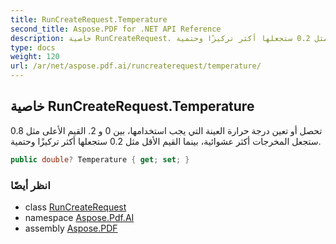 ```yaml
---
title: RunCreateRequest.Temperature
second_title: Aspose.PDF for .NET API Reference
description: خاصية RunCreateRequest. تحصل أو تعين درجة حرارة العينة التي يجب استخدامها بين 0 و 2. القيم الأعلى مثل 0.8 ستجعل المخرجات أكثر عشوائية بينما القيم الأقل مثل 0.2 ستجعلها أكثر تركيزًا وحتمية
type: docs
weight: 120
url: /ar/net/aspose.pdf.ai/runcreaterequest/temperature/
---
```

## خاصية RunCreateRequest.Temperature

تحصل أو تعين درجة حرارة العينة التي يجب استخدامها، بين 0 و 2. القيم الأعلى مثل 0.8 ستجعل المخرجات أكثر عشوائية، بينما القيم الأقل مثل 0.2 ستجعلها أكثر تركيزًا وحتمية.

```csharp
public double? Temperature { get; set; }
```

### انظر أيضًا

* class [RunCreateRequest](../)
* namespace [Aspose.Pdf.AI](../../../aspose.pdf.ai/)
* assembly [Aspose.PDF](../../../)